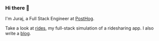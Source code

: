 ### Hi there 👋

I'm Juraj, a Full Stack Engineer at [PostHog](http://posthog.com/).

Take a look at [rides](https://rides.jurajmajerik.com/), my full-stack simulation of a ridesharing app. I also write a [blog](https://jurajmajerik.com/).
